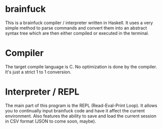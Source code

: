# brainfuck

This is a brainfuck compiler / interpreter written in Haskell. It uses a very simple method to parse commands and convert them into an abstract syntax tree which are then either compiled or executed in the terminal.

# Compiler
The target compile language is C. No optimization is done by the compiler. It's just a strict 1 to 1 conversion.

# Interpreter / REPL
The main part of this program is the REPL (Read-Eval-Print Loop). It allows you to continually input brainfuck code and have it affect the current environment. Also features the ability to save and load the current session in CSV format (JSON to come soon, maybe).
